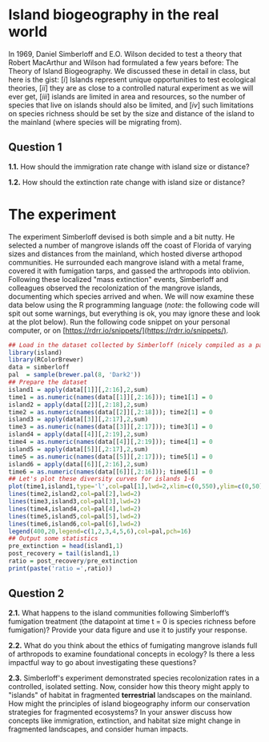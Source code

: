 # Island biogeography in the real world

In 1969, Daniel Simberloff and E.O. Wilson decided to test a theory that Robert MacArthur and Wilson had formulated a few years before: The Theory of Island Biogeography. 
We discussed these in detail in class, but here is the gist: [_i_] Islands represent unique opportunities to test ecological theories, 
[_ii_] they are as close to a controlled natural experiment as we will ever get,
[_iii_] islands are limited in area and resources, so the number of species that live on islands should also be limited, and
[_iv_] such limitations on species richness should be set by the size and distance of the island to the mainland (where species will be migrating from).

## Question 1

**1.1.** How should the immigration rate change with island size or distance?

**1.2.** How should the extinction rate change with island size or distance?

# The experiment
The experiment Simberloff devised is both simple and a bit nutty. 
He selected a number of mangrove islands off the coast of Florida of varying sizes and distances from the mainland, which hosted diverse arthopod communities. 
He surrounded each mangrove island with a metal frame, covered it with fumigation tarps, and gassed the arthropods into oblivion. 
Following these localized "mass extinction" events, Simberloff and colleagues observed the recolonization of the mangrove islands, documenting which species arrived and when. 
We will now examine these data below using the R programming language 
(_note_: the following code will spit out some warnings, but everything is ok, you may ignore these and look at the plot below). 
Run the following code snippet on your personal computer, or on [https://rdrr.io/snippets/](https://rdrr.io/snippets/).

```r
## Load in the dataset collected by Simberloff (nicely compiled as a package!)
library(island)
library(RColorBrewer)
data = simberloff
pal  = sample(brewer.pal(8, 'Dark2'))
## Prepare the dataset
island1 = apply(data[[1]][,2:16],2,sum)
time1 = as.numeric(names(data[[1]][,2:16])); time1[1] = 0
island2 = apply(data[[2]][,2:18],2,sum)
time2 = as.numeric(names(data[[2]][,2:18])); time2[1] = 0
island3 = apply(data[[3]][,2:17],2,sum)
time3 = as.numeric(names(data[[3]][,2:17])); time3[1] = 0
island4 = apply(data[[4]][,2:19],2,sum)
time4 = as.numeric(names(data[[4]][,2:19])); time4[1] = 0
island5 = apply(data[[5]][,2:17],2,sum)
time5 = as.numeric(names(data[[5]][,2:17])); time5[1] = 0
island6 = apply(data[[6]][,2:16],2,sum)
time6 = as.numeric(names(data[[6]][,2:16])); time6[1] = 0
## Let's plot these diversity curves for islands 1-6
plot(time1,island1,type='l',col=pal[1],lwd=2,xlim=c(0,550),ylim=c(0,50),xlab='Time', ylab='Island species richness')
lines(time2,island2,col=pal[2],lwd=2)
lines(time3,island3,col=pal[3],lwd=2)
lines(time4,island4,col=pal[4],lwd=2)
lines(time5,island5,col=pal[5],lwd=2)
lines(time6,island6,col=pal[6],lwd=2)
legend(400,20,legend=c(1,2,3,4,5,6),col=pal,pch=16)
## Output some statistics
pre_extinction = head(island1,1)
post_recovery = tail(island1,1)
ratio = post_recovery/pre_extinction
print(paste('ratio =',ratio))
```

## Question 2

**2.1.** What happens to the island communities following Simberloff’s fumigation treatment (the datapoint at time t = 0 is species richness before fumigation)? 
Provide your data figure and use it to justify your response.

**2.2.** What do you think about the ethics of fumigating mangrove islands full of arthropods to examine foundational concepts in ecology? 
Is there a less impactful way to go about investigating these questions?

**2.3.** Simberloff's experiment demonstrated species recolonization rates in a controlled, isolated setting. 
Now, consider how this theory might apply to "islands" of habitat in fragmented **terrestrial** landscapes on the mainland.
How might the principles of island biogeography inform our conservation strategies for fragmented ecosystems?
In your answer discuss how concepts like immigration, extinction, and habitat size might change in fragmented landscapes, and consider human impacts.
